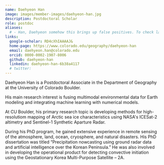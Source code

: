 ```yaml
---
name: Daehyeon Han
image: images/member-images/daehyeon-han.jpg
description: Postdoctoral Scholar 
role: postdoc
aliases:
  # - Han, Daehyeon somehow this brings up false positives. To check later when a paper appears.
links:
  google-scholar: RD4cXhIAAAAJ&
  home-page: https://www.colorado.edu/geography/daehyeon-han
  email: daehyeon.han@colorado.edu
  orcid: 0000-0002-1907-8006
  github: daehyeon-han
  linkedin: daehyeon-han-6b38a4117
  # twitter: 
---
```

Daehyeon Han is a Postdoctoral Associate in the Department of Geography at the University of Colorado Boulder. 

His main research interest is fusing multimodal environmental data for Earth modeling and integrating machine learning with numerical models. 

At CU Boulder, his primary research topic is developing methods for high-resolutiom mapping of Arctic sea ice characteristics using NASA's ICESat-2 altimetry and Sentinel-1 Synthetic Aparture Radar. 

During his PhD program, he gained extensive experience in remote sensing of the atmosphere, land, ocean, cryosphere, and natural disasters. His PhD dissertation was titled “Precipitation nowcasting using ground radar data and artificial intelligence over the Korean Peninsula.” He was also involved in developing the operational product for detecting convective initiation using the Geostationary Korea Multi-Purpose Satellite – 2A.
